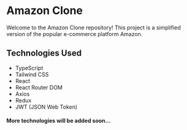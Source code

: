 # Amazon Clone

Welcome to the Amazon Clone repository! This project is a simplified version of the popular e-commerce platform Amazon.

## Technologies Used

- TypeScript
- Tailwind CSS
- React
- React Router DOM
- Axios
- Redux
- JWT (JSON Web Token)

#### More technologies will be added soon...
